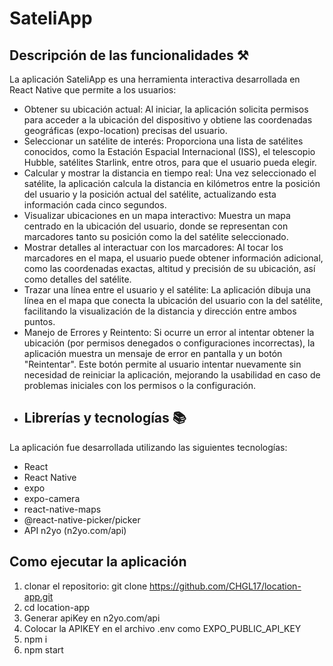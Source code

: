 # SateliApp
## Descripción de las funcionalidades ⚒️
La aplicación SateliApp es una herramienta interactiva desarrollada en React Native que permite a los usuarios:
- Obtener su ubicación actual: Al iniciar, la aplicación solicita permisos para acceder a la ubicación del dispositivo y obtiene las coordenadas geográficas (expo-location) precisas del usuario.
-	Seleccionar un satélite de interés: Proporciona una lista de satélites conocidos, como la Estación Espacial Internacional (ISS), el telescopio Hubble, satélites Starlink, entre otros, para que el usuario pueda elegir.
-	Calcular y mostrar la distancia en tiempo real: Una vez seleccionado el satélite, la aplicación calcula la distancia en kilómetros entre la posición del usuario y la posición actual del satélite, actualizando esta información cada cinco segundos.
-	Visualizar ubicaciones en un mapa interactivo: Muestra un mapa centrado en la ubicación del usuario, donde se representan con marcadores tanto su posición como la del satélite seleccionado.
-	Mostrar detalles al interactuar con los marcadores: Al tocar los marcadores en el mapa, el usuario puede obtener información adicional, como las coordenadas exactas, altitud y precisión de su ubicación, así como detalles del satélite.
-	Trazar una línea entre el usuario y el satélite: La aplicación dibuja una línea en el mapa que conecta la ubicación del usuario con la del satélite, facilitando la visualización de la distancia y dirección entre ambos puntos.
-	Manejo de Errores y Reintento: Si ocurre un error al intentar obtener la ubicación (por permisos denegados o configuraciones incorrectas), la aplicación muestra un mensaje de error en pantalla y un botón "Reintentar". Este botón permite al usuario intentar nuevamente sin necesidad de reiniciar la aplicación, mejorando la usabilidad en caso de problemas iniciales con los permisos o la configuración.
-	## Librerías y tecnologías 📚
La aplicación fue desarrollada utilizando las siguientes tecnologías:
- React
- React Native
- expo
- expo-camera
- react-native-maps
- @react-native-picker/picker
- API n2yo (n2yo.com/api)
## Como ejecutar la aplicación
1. clonar el repositorio:
    git clone https://github.com/CHGL17/location-app.git
3. cd location-app
4. Generar apiKey en n2yo.com/api
5. Colocar la APIKEY en el archivo .env como EXPO_PUBLIC_API_KEY
6. npm i
7. npm start
